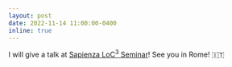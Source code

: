 ```yaml
---
layout: post
date: 2022-11-14 11:00:00-0400
inline: true
---
```


I will give a talk at [Sapienza LoC<sup>3</sup> Seminar](https://sites.google.com/diag.uniroma1.it/loc3-seminar-sapienza/home-page)! See you in Rome! :it:
